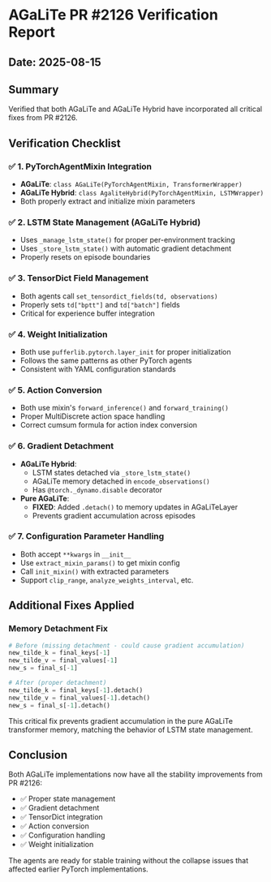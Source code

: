 # AGaLiTe PR #2126 Verification Report

## Date: 2025-08-15

## Summary
Verified that both AGaLiTe and AGaLiTe Hybrid have incorporated all critical fixes from PR #2126.

## Verification Checklist

### ✅ 1. PyTorchAgentMixin Integration
- **AGaLiTe**: `class AGaLiTe(PyTorchAgentMixin, TransformerWrapper)`
- **AGaLiTe Hybrid**: `class AgaliteHybrid(PyTorchAgentMixin, LSTMWrapper)`
- Both properly extract and initialize mixin parameters

### ✅ 2. LSTM State Management (AGaLiTe Hybrid)
- Uses `_manage_lstm_state()` for proper per-environment tracking
- Uses `_store_lstm_state()` with automatic gradient detachment
- Properly resets on episode boundaries

### ✅ 3. TensorDict Field Management
- Both agents call `set_tensordict_fields(td, observations)`
- Properly sets `td["bptt"]` and `td["batch"]` fields
- Critical for experience buffer integration

### ✅ 4. Weight Initialization
- Both use `pufferlib.pytorch.layer_init` for proper initialization
- Follows the same patterns as other PyTorch agents
- Consistent with YAML configuration standards

### ✅ 5. Action Conversion
- Both use mixin's `forward_inference()` and `forward_training()`
- Proper MultiDiscrete action space handling
- Correct cumsum formula for action index conversion

### ✅ 6. Gradient Detachment
- **AGaLiTe Hybrid**: 
  - LSTM states detached via `_store_lstm_state()`
  - AGaLiTe memory detached in `encode_observations()`
  - Has `@torch._dynamo.disable` decorator
- **Pure AGaLiTe**: 
  - **FIXED**: Added `.detach()` to memory updates in AGaLiTeLayer
  - Prevents gradient accumulation across episodes

### ✅ 7. Configuration Parameter Handling
- Both accept `**kwargs` in `__init__`
- Use `extract_mixin_params()` to get mixin config
- Call `init_mixin()` with extracted parameters
- Support `clip_range`, `analyze_weights_interval`, etc.

## Additional Fixes Applied

### Memory Detachment Fix
```python
# Before (missing detachment - could cause gradient accumulation)
new_tilde_k = final_keys[-1]
new_tilde_v = final_values[-1]
new_s = final_s[-1]

# After (proper detachment)
new_tilde_k = final_keys[-1].detach()
new_tilde_v = final_values[-1].detach()
new_s = final_s[-1].detach()
```

This critical fix prevents gradient accumulation in the pure AGaLiTe transformer memory, matching the behavior of LSTM state management.

## Conclusion

Both AGaLiTe implementations now have all the stability improvements from PR #2126:
- ✅ Proper state management
- ✅ Gradient detachment
- ✅ TensorDict integration
- ✅ Action conversion
- ✅ Configuration handling
- ✅ Weight initialization

The agents are ready for stable training without the collapse issues that affected earlier PyTorch implementations.